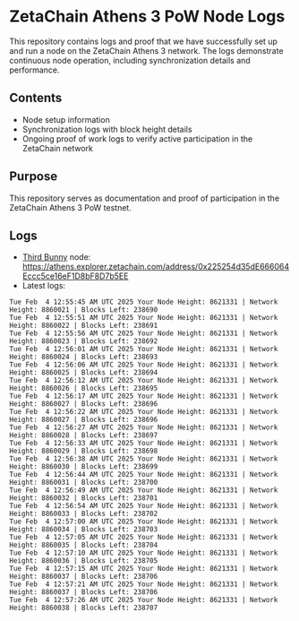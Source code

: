 # ZetaChain Athens 3 PoW Node Logs
This repository contains logs and proof that we have successfully set up and run a node on the ZetaChain Athens 3 network. The logs demonstrate continuous node operation, including synchronization details and performance.

## Contents
- Node setup information
- Synchronization logs with block height details
- Ongoing proof of work logs to verify active participation in the ZetaChain network

## Purpose
This repository serves as documentation and proof of participation in the ZetaChain Athens 3 PoW testnet.

## Logs

- [Third Bunny](https://thirdbunny.xyz/) node: https://athens.explorer.zetachain.com/address/0x225254d35dE666064Eccc5ce16eF1D8bF8D7b5EE
- Latest logs:
```
Tue Feb  4 12:55:45 AM UTC 2025 Your Node Height: 8621331 | Network Height: 8860021 | Blocks Left: 238690
Tue Feb  4 12:55:51 AM UTC 2025 Your Node Height: 8621331 | Network Height: 8860022 | Blocks Left: 238691
Tue Feb  4 12:55:56 AM UTC 2025 Your Node Height: 8621331 | Network Height: 8860023 | Blocks Left: 238692
Tue Feb  4 12:56:01 AM UTC 2025 Your Node Height: 8621331 | Network Height: 8860024 | Blocks Left: 238693
Tue Feb  4 12:56:06 AM UTC 2025 Your Node Height: 8621331 | Network Height: 8860025 | Blocks Left: 238694
Tue Feb  4 12:56:12 AM UTC 2025 Your Node Height: 8621331 | Network Height: 8860026 | Blocks Left: 238695
Tue Feb  4 12:56:17 AM UTC 2025 Your Node Height: 8621331 | Network Height: 8860027 | Blocks Left: 238696
Tue Feb  4 12:56:22 AM UTC 2025 Your Node Height: 8621331 | Network Height: 8860027 | Blocks Left: 238696
Tue Feb  4 12:56:27 AM UTC 2025 Your Node Height: 8621331 | Network Height: 8860028 | Blocks Left: 238697
Tue Feb  4 12:56:33 AM UTC 2025 Your Node Height: 8621331 | Network Height: 8860029 | Blocks Left: 238698
Tue Feb  4 12:56:38 AM UTC 2025 Your Node Height: 8621331 | Network Height: 8860030 | Blocks Left: 238699
Tue Feb  4 12:56:44 AM UTC 2025 Your Node Height: 8621331 | Network Height: 8860031 | Blocks Left: 238700
Tue Feb  4 12:56:49 AM UTC 2025 Your Node Height: 8621331 | Network Height: 8860032 | Blocks Left: 238701
Tue Feb  4 12:56:54 AM UTC 2025 Your Node Height: 8621331 | Network Height: 8860033 | Blocks Left: 238702
Tue Feb  4 12:57:00 AM UTC 2025 Your Node Height: 8621331 | Network Height: 8860034 | Blocks Left: 238703
Tue Feb  4 12:57:05 AM UTC 2025 Your Node Height: 8621331 | Network Height: 8860035 | Blocks Left: 238704
Tue Feb  4 12:57:10 AM UTC 2025 Your Node Height: 8621331 | Network Height: 8860036 | Blocks Left: 238705
Tue Feb  4 12:57:15 AM UTC 2025 Your Node Height: 8621331 | Network Height: 8860037 | Blocks Left: 238706
Tue Feb  4 12:57:21 AM UTC 2025 Your Node Height: 8621331 | Network Height: 8860037 | Blocks Left: 238706
Tue Feb  4 12:57:26 AM UTC 2025 Your Node Height: 8621331 | Network Height: 8860038 | Blocks Left: 238707
```
